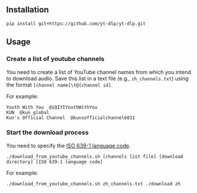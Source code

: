 ## Installation
```shell
pip install git+https://github.com/yt-dlp/yt-dlp.git
```

## Usage
### Create a list of youtube channels
You need to create a list of YouTube channel names from which you intend to download audio. Save this list in a text file (e.g., `zh_channels.txt`) using the format `[channel name]\t@[channel id]`.

For example:
```
Youth With You  @iQIYIYouthWithYou
KUN  @kun_global
Kun's Official Channel  @kunsofficialchannel6831
```

### Start the download process
You need to specify the [ISO 639-1 language code](https://en.wikipedia.org/wiki/List_of_ISO_639_language_codes).
```shell
./download_from_youtube_channels.sh [channels list file] [download directory] [ISO 639-1 language code]
```

For example:
```shell
./download_from_youtube_channels.sh zh_channels.txt ./download zh 
```
